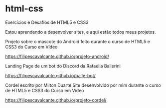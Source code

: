 # html-css
 Exercícios e Desafios de HTML5 e CSS3 

 Estou aprendendo a desenvolver sites, e aqui estão todos meus projetos.
 
 Projeto sobre o mascote do Android feito durante o curso de HTML5 e CSS3 do Curso em Vídeo
 
 https://filipescavalcante.github.io/projeto-android/
 
 Landing Page de um bot do Discord da Rafaella Ballerini
 
 https://filipescavalcante.github.io/balle-bot/
 
 Cordel escrito por Milton Duarte
 Site desenvolvido por mim durante o curso de HTML5 e CSS3 do Curso em Vídeo
 
 https://filipescavalcante.github.io/projeto-cordel/
